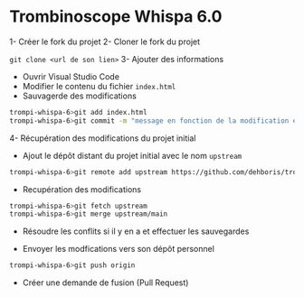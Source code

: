 # Trombinoscope Whispa 6.0

1- Créer le fork du projet
2- Cloner le fork du projet

`git clone <url de son lien>`
3- Ajouter des informations

- Ouvrir Visual Studio Code
- Modifier le contenu du fichier `index.html`
- Sauvagerde des modifications 

```bash
trompi-whispa-6>git add index.html
trompi-whispa-6>git commit -m "message en fonction de la modification effectuée"
```

4- Récupération des modifications du projet initial
- Ajout le dépôt distant du projet initial avec le nom `upstream`

```bash
trompi-whispa-6>git remote add upstream https://github.com/dehboris/trombi-whispa-6.git
```

- Recupération des modifications
```bash
trompi-whispa-6>git fetch upstream 
trompi-whispa-6>git merge upstream/main
```

- Résoudre les conflits si il y en a et effectuer les sauvegardes

- Envoyer les modfications vers son dépôt personnel

```bash
trompi-whispa-6>git push origin
```

- Créer une demande de fusion (Pull Request)


